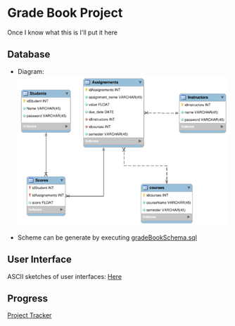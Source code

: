 # Grade Book Project

Once I know what this is I'll put it here

## Database

- Diagram:
![Diagram](/database/Diagram.png)

- Scheme can be generate by executing [gradeBookSchema.sql](/database/gradeBookSchema.sql)
## User Interface

ASCII sketches of user interfaces: [Here](lofi_menues.md)

## Progress

[Project Tracker](https://www.pivotaltracker.com/n/projects/2632608)
